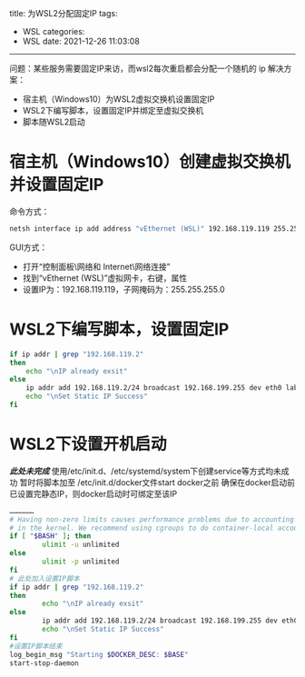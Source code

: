 title: 为WSL2分配固定IP
tags:
  - WSL
categories:
  - WSL
date: 2021-12-26 11:03:08
---
问题：某些服务需要固定IP来访，而wsl2每次重启都会分配一个随机的 ip
解决方案：
 - 宿主机（Windows10）为WSL2虚拟交换机设置固定IP
 - WSL2下编写脚本，设置固定IP并绑定至虚拟交换机
 - 脚本随WSL2启动
 
<!--more-->

# 宿主机（Windows10）创建虚拟交换机并设置固定IP
命令方式：
```bash
netsh interface ip add address "vEthernet (WSL)" 192.168.119.119 255.255.255.0
```
GUI方式：
- 打开“控制面板\网络和 Internet\网络连接”
- 找到“vEthernet (WSL)”虚拟网卡，右键，属性
- 设置IP为：192.168.119.119，子网掩码为：255.255.255.0

# WSL2下编写脚本，设置固定IP
```bash
if ip addr | grep "192.168.119.2"
then
	echo "\nIP already exsit"
else
	ip addr add 192.168.119.2/24 broadcast 192.168.199.255 dev eth0 label eth0:1
	echo "\nSet Static IP Success"
fi
```

# WSL2下设置开机启动
***此处未完成***
使用/etc/init.d、/etc/systemd/system下创建service等方式均未成功
暂时将脚本加至 /etc/init.d/docker文件start docker之前
确保在docker启动前已设置完静态IP，则docker启动时可绑定至该IP
```bash
………………
# Having non-zero limits causes performance problems due to accounting overhead
# in the kernel. We recommend using cgroups to do container-local accounting.
if [ "$BASH" ]; then
        ulimit -u unlimited
else
        ulimit -p unlimited
fi
# 此处加入设置IP脚本
if ip addr | grep "192.168.119.2"
then
        echo "\nIP already exsit"
else
        ip addr add 192.168.119.2/24 broadcast 192.168.199.255 dev eth0 label eth0:1
        echo "\nSet Static IP Success"
fi
#设置IP脚本结束
log_begin_msg "Starting $DOCKER_DESC: $BASE"
start-stop-daemon
```